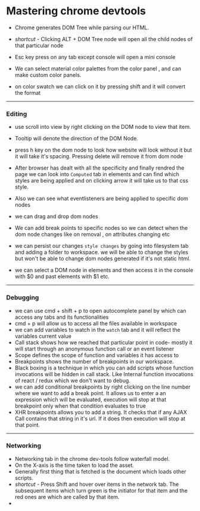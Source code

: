 
# Mastering chrome devtools

- Chrome generates DOM Tree while parsing our HTML.
- *shortcut* - Clicking ALT + DOM Tree node will open all the child nodes of that particular node
- Esc key press on any tab except console will open a mini console

- We can select material color palettes from the color panel , and can make custom color panels.
- on color swatch we can click on it by pressing shift and it will convert the format  

---
### Editing

- use scroll into view by right clicking on the DOM node to view that item.
- Tooltip will denote the direction of the DOM Node.
- press h key on the dom node to look how website will look without it but it will take it's spacing. Pressing delete will remove it from dom node

- After browser has dealt with all the specificity and finally rendred the page we can look into `Computed` tab in elements and can find which styles are being applied and on clicking arrow it will take us to that css style.
- Also we can see what eventlisteners are being applied to specific dom nodes
- we can drag and drop dom nodes
- We can add break points to specific nodes so we can detect when the dom node changes like on removal , on attributes changing etc
- we can persist our changes `style changes` by going into filesystem tab and adding a folder to workspace. we will be able to change the styles but won't be able to change dom nodes generated if it's not static html.
- we can select a DOM node in elements and then access it in the console with $0 and past elements with $1 etc.

---

### Debugging

- we can use cmd + shift + p to open autocomplete panel by which can access any tabs and its functionalities
- cmd + p will allow us to access all the files available in workspace
- we can add variables to watch in the `watch` tab and it will reflect the variables current value
- Call stack shows how we reached that particular point in code- mostly it will start through an anonymous function call or an event listener
- Scope defines the scope of function and variables it has access to
- Breakpoints shows the number of breakpoints in our workspace.
-  Black boxing is a technique in which you can add scripts whose function invocations will be hidden in call stack. Like Internal function invocations of react / redux which we don't want to debug.
- we can add conditional breakpoints by right clicking on the line number where we want to add a break point. It allows us to enter a an expression which will be evaluated, execution will stop at that breakpoint only when that condition evaluates to true 
- XHR breakpoints allows you to add a string. It checks that if any AJAX Call contains that string in it's url. If it does then execution will stop at that point.

---

### Networking

- Networking tab in the chrome dev-tools follow waterfall model. 
- On the X-axis is the time taken to load the asset.
- Generally first thing that is fetched is the document which loads other scripts.
-  *shortcut* - Press Shift and hover over items in the network tab. The subsequent items which turn green is the initiator for that item and the red ones are which are called by that item. 
- 
<!--stackedit_data:
eyJoaXN0b3J5IjpbLTY1Mjk4MTA0OCwtMjYzOTMzNDkxLC0xMT
E5Njc3MDg2LDE0OTk0MDM1NjgsMTU5OTUzNTMwOCwtOTM3MjQ0
MjE0LDM2Mjc5NTQzNCwxNjk0MjMyNDM5LC0xOTM5MDkwMTI2XX
0=
-->